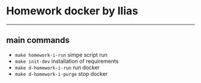 # Homework docker by Ilias

*** 

## main commands

* `make homework-i-run` simpe script run
* `make init-dev`       installation of requirements
* `make d-homework-i-run` run docker
* `make d-homework-i-purge` stop docker